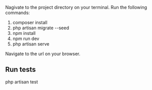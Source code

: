 Nagivate to the project directory on your terminal. 
Run the following commands:

1. composer install
2. php artisan migrate --seed
4. npm install
5. npm run dev
6. php artisan serve


Navigate to the url on your browser.

## Run tests
php artisan test
